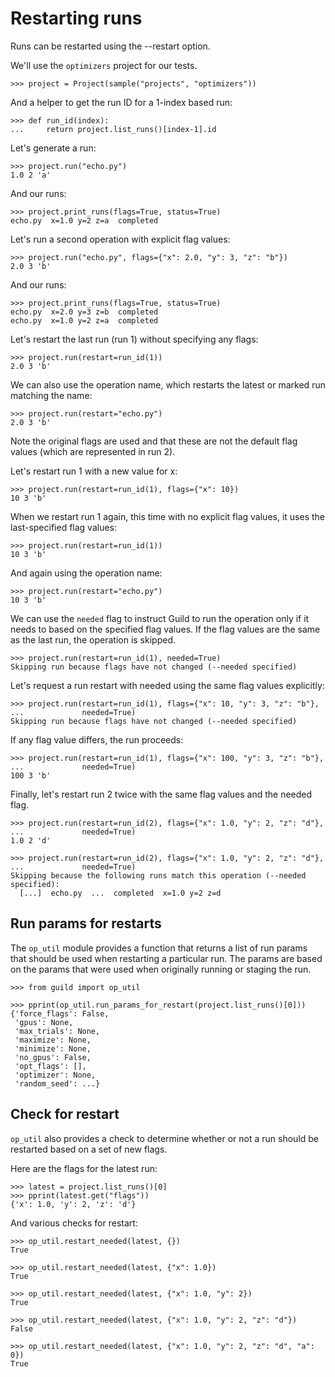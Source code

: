 # Restarting runs

Runs can be restarted using the --restart option.

We'll use the `optimizers` project for our tests.

    >>> project = Project(sample("projects", "optimizers"))

And a helper to get the run ID for a 1-index based run:

    >>> def run_id(index):
    ...     return project.list_runs()[index-1].id

Let's generate a run:

    >>> project.run("echo.py")
    1.0 2 'a'

And our runs:

    >>> project.print_runs(flags=True, status=True)
    echo.py  x=1.0 y=2 z=a  completed

Let's run a second operation with explicit flag values:

    >>> project.run("echo.py", flags={"x": 2.0, "y": 3, "z": "b"})
    2.0 3 'b'

And our runs:

    >>> project.print_runs(flags=True, status=True)
    echo.py  x=2.0 y=3 z=b  completed
    echo.py  x=1.0 y=2 z=a  completed

Let's restart the last run (run 1) without specifying any flags:

    >>> project.run(restart=run_id(1))
    2.0 3 'b'

We can also use the operation name, which restarts the latest or
marked run matching the name:

    >>> project.run(restart="echo.py")
    2.0 3 'b'

Note the original flags are used and that these are not the default
flag values (which are represented in run 2).

Let's restart run 1 with a new value for x:

    >>> project.run(restart=run_id(1), flags={"x": 10})
    10 3 'b'

When we restart run 1 again, this time with no explicit flag values,
it uses the last-specified flag values:

    >>> project.run(restart=run_id(1))
    10 3 'b'

And again using the operation name:

    >>> project.run(restart="echo.py")
    10 3 'b'

We can use the `needed` flag to instruct Guild to run the operation
only if it needs to based on the specified flag values. If the flag
values are the same as the last run, the operation is skipped.

    >>> project.run(restart=run_id(1), needed=True)
    Skipping run because flags have not changed (--needed specified)

Let's request a run restart with needed using the same flag values
explicitly:

    >>> project.run(restart=run_id(1), flags={"x": 10, "y": 3, "z": "b"},
    ...             needed=True)
    Skipping run because flags have not changed (--needed specified)

If any flag value differs, the run proceeds:

    >>> project.run(restart=run_id(1), flags={"x": 100, "y": 3, "z": "b"},
    ...             needed=True)
    100 3 'b'

Finally, let's restart run 2 twice with the same flag values and the
needed flag.

    >>> project.run(restart=run_id(2), flags={"x": 1.0, "y": 2, "z": "d"},
    ...             needed=True)
    1.0 2 'd'

    >>> project.run(restart=run_id(2), flags={"x": 1.0, "y": 2, "z": "d"},
    ...             needed=True)
    Skipping because the following runs match this operation (--needed specified):
      [...]  echo.py  ...  completed  x=1.0 y=2 z=d

## Run params for restarts

The `op_util` module provides a function that returns a list of run
params that should be used when restarting a particular run. The
params are based on the params that were used when originally running
or staging the run.

    >>> from guild import op_util

    >>> pprint(op_util.run_params_for_restart(project.list_runs()[0]))
    {'force_flags': False,
     'gpus': None,
     'max_trials': None,
     'maximize': None,
     'minimize': None,
     'no_gpus': False,
     'opt_flags': [],
     'optimizer': None,
     'random_seed': ...}

## Check for restart

`op_util` also provides a check to determine whether or not a run
should be restarted based on a set of new flags.

Here are the flags for the latest run:

    >>> latest = project.list_runs()[0]
    >>> pprint(latest.get("flags"))
    {'x': 1.0, 'y': 2, 'z': 'd'}

And various checks for restart:

    >>> op_util.restart_needed(latest, {})
    True

    >>> op_util.restart_needed(latest, {"x": 1.0})
    True

    >>> op_util.restart_needed(latest, {"x": 1.0, "y": 2})
    True

    >>> op_util.restart_needed(latest, {"x": 1.0, "y": 2, "z": "d"})
    False

    >>> op_util.restart_needed(latest, {"x": 1.0, "y": 2, "z": "d", "a": 0})
    True
